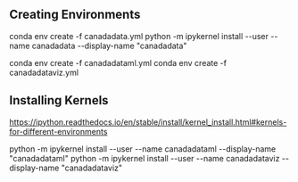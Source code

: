 ## Creating Environments

conda env create -f canadadata.yml
python -m ipykernel install --user --name canadadata --display-name "canadadata"

conda env create -f canadadataml.yml
conda env create -f canadadataviz.yml

## Installing Kernels

https://ipython.readthedocs.io/en/stable/install/kernel_install.html#kernels-for-different-environments


python -m ipykernel install --user --name canadadataml --display-name "canadadataml"
python -m ipykernel install --user --name canadadataviz --display-name "canadadataviz"